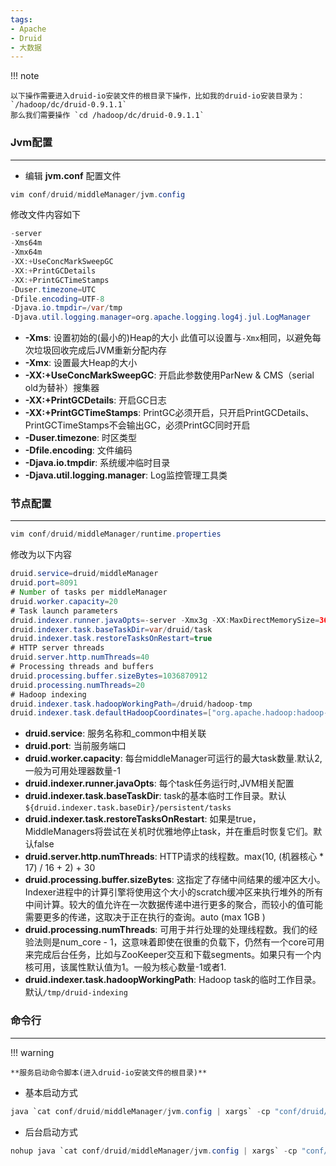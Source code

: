 ```yaml
---
tags:
- Apache
- Druid
- 大数据
---
```


!!! note

    以下操作需要进入druid-io安装文件的根目录下操作，比如我的druid-io安装目录为： `/hadoop/dc/druid-0.9.1.1`
    那么我们需要操作 `cd /hadoop/dc/druid-0.9.1.1`

### Jvm配置

---

- 编辑 **jvm.conf** 配置文件

```java
vim conf/druid/middleManager/jvm.config
```

修改文件内容如下

```java
-server
-Xms64m
-Xmx64m
-XX:+UseConcMarkSweepGC
-XX:+PrintGCDetails
-XX:+PrintGCTimeStamps
-Duser.timezone=UTC
-Dfile.encoding=UTF-8
-Djava.io.tmpdir=/var/tmp
-Djava.util.logging.manager=org.apache.logging.log4j.jul.LogManager
```

- **-Xms**: 设置初始的(最小的)Heap的大小 此值可以设置与`-Xmx`相同，以避免每次垃圾回收完成后JVM重新分配内存
- **-Xmx**: 设置最大Heap的大小
- **-XX:+UseConcMarkSweepGC**: 开启此参数使用ParNew & CMS（serial old为替补）搜集器
- **-XX:+PrintGCDetails**: 开启GC日志
- **-XX:+PrintGCTimeStamps**: PrintGC必须开启，只开启PrintGCDetails、PrintGCTimeStamps不会输出GC，必须PrintGC同时开启
- **-Duser.timezone**: 时区类型
- **-Dfile.encoding**: 文件编码
- **-Djava.io.tmpdir**: 系统缓冲临时目录
- **-Djava.util.logging.manager**: Log监控管理工具类

### 节点配置

---

```java
vim conf/druid/middleManager/runtime.properties
```

修改为以下内容

```java
druid.service=druid/middleManager
druid.port=8091
# Number of tasks per middleManager
druid.worker.capacity=20
# Task launch parameters
druid.indexer.runner.javaOpts=-server -Xmx3g -XX:MaxDirectMemorySize=36g -XX:+UseG1GC -XX:MaxGCPauseMillis=100 -XX:+PrintGCDetails -XX:+PrintGCTimeStamps -Duser.timezone=UTC -Dfile.encoding=UTF-8 -Djava.util.logging.manager=org.apache.logging.log4j.jul.LogManager
druid.indexer.task.baseTaskDir=var/druid/task
druid.indexer.task.restoreTasksOnRestart=true
# HTTP server threads
druid.server.http.numThreads=40
# Processing threads and buffers
druid.processing.buffer.sizeBytes=1036870912
druid.processing.numThreads=20
# Hadoop indexing
druid.indexer.task.hadoopWorkingPath=/druid/hadoop-tmp
druid.indexer.task.defaultHadoopCoordinates=["org.apache.hadoop:hadoop-client:2.7.3"]
```

- **druid.service**: 服务名称和_common中相关联
- **druid.port**: 当前服务端口
- **druid.worker.capacity**: 每台middleManager可运行的最大task数量.默认2,一般为可用处理器数量-1
- **druid.indexer.runner.javaOpts**: 每个task任务运行时,JVM相关配置
- **druid.indexer.task.baseTaskDir**: task的基本临时工作目录。默认`${druid.indexer.task.baseDir}/persistent/tasks`
- **druid.indexer.task.restoreTasksOnRestart**: 如果是true，MiddleManagers将尝试在关机时优雅地停止task，并在重启时恢复它们。默认false
- **druid.server.http.numThreads**: HTTP请求的线程数。max(10, (机器核心 * 17) / 16 + 2) + 30
- **druid.processing.buffer.sizeBytes**: 这指定了存储中间结果的缓冲区大小。Indexer进程中的计算引擎将使用这个大小的scratch缓冲区来执行堆外的所有中间计算。较大的值允许在一次数据传递中进行更多的聚合，而较小的值可能需要更多的传递，这取决于正在执行的查询。auto (max 1GB )
- **druid.processing.numThreads**: 可用于并行处理的处理线程数。我们的经验法则是num_core - 1，这意味着即使在很重的负载下，仍然有一个core可用来完成后台任务，比如与ZooKeeper交互和下载segments。如果只有一个内核可用，该属性默认值为1。一般为核心数量-1或者1.
- **druid.indexer.task.hadoopWorkingPath**: Hadoop task的临时工作目录。默认`/tmp/druid-indexing`

### 命令行

---

!!! warning

    **服务启动命令脚本(进入druid-io安装文件的根目录)**

- 基本启动方式

```java
java `cat conf/druid/middleManager/jvm.config | xargs` -cp "conf/druid/_common:conf/druid/middleManager:lib/*" io.druid.cli.Main server middleManager
```

- 后台启动方式

```java
nohup java `cat conf/druid/middleManager/jvm.config | xargs` -cp "conf/druid/_common:conf/druid/middleManager:lib/*" io.druid.cli.Main server middleManager >middleManager 2>&1 &
```

